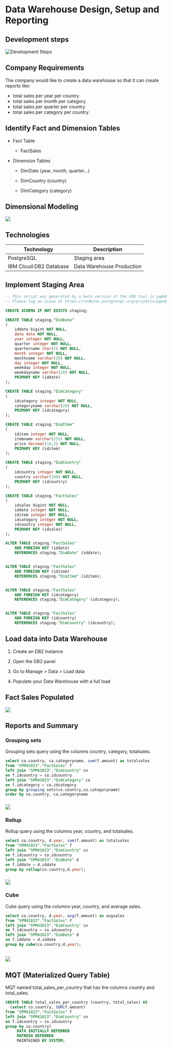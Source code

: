 # Data Warehouse Design, Setup and Reporting

## Development steps

![Development Steps](../imgs/dw_steps.png)

## Company Requirements

The company would like to create a data warehouse so that it can create reports like:

- total sales per year per country
- total sales per month per category
- total sales per quarter per country
- total sales per category per country

## Identify Fact and Dimension Tables

- Fact Table
  
  - FactSales

- Dimension Tables 
  
  - DimDate (year, month, quarter...)
  
  - DimCountry (country)
  
  - DimCategory (category)

## Dimensional Modeling

![](../imgs/dw_modeling.png)

## Technologies

| Technology             | Description               |
| ---------------------- | ------------------------- |
| PostgreSQL             | Staging area              |
| IBM Cloud DB2 Database | Data Warehouse Production |

## Implement Staging Area

```sql
-- This script was generated by a beta version of the ERD tool in pgAdmin 4.
-- Please log an issue at https://redmine.postgresql.org/projects/pgadmin4/issues/new if you find any bugs, including reproduction steps.

CREATE SCHEMA IF NOT EXISTS staging;

CREATE TABLE staging."DimDate"
(
    iddate bigint NOT NULL,
    date date NOT NULL,
    year integer NOT NULL,
    quarter integer NOT NULL,
    quartername char(2) NOT NULL,
    month integer NOT NULL,
    monthname varchar(20) NOT NULL,
    day integer NOT NULL,
    weekday integer NOT NULL,
    weekdayname varchar(20) NOT NULL,
    PRIMARY KEY (iddate)
);

CREATE TABLE staging."DimCategory"
(
    idcategory integer NOT NULL,
    categoryname varchar(20) NOT NULL,
    PRIMARY KEY (idcategory)
);

CREATE TABLE staging."DimItem"
(
    iditem integer NOT NULL,
    itemname varchar(255) NOT NULL,
    price decimal(10,2) NOT NULL,
    PRIMARY KEY (iditem)
);

CREATE TABLE staging."DimCountry"
(
    idcountry integer NOT NULL,
    country varchar(100) NOT NULL,
    PRIMARY KEY (idcountry)
);

CREATE TABLE staging."FactSales"
(
    idsales bigint NOT NULL,
    iddate integer NOT NULL,
    iditem integer NOT NULL,
    idcategory integer NOT NULL,
    idcountry integer NOT NULL,
    PRIMARY KEY (idsales)
);

ALTER TABLE staging."FactSales"
    ADD FOREIGN KEY (iddate)
    REFERENCES staging."DimDate" (iddate);


ALTER TABLE staging."FactSales"
    ADD FOREIGN KEY (iditem)
    REFERENCES staging."DimItem" (iditem);


ALTER TABLE staging."FactSales"
    ADD FOREIGN KEY (idcategory)
    REFERENCES staging."DimCategory" (idcategory);


ALTER TABLE staging."FactSales"
    ADD FOREIGN KEY (idcountry)
    REFERENCES staging."DimCountry" (idcountry);
```

## Load data into Data Warehouse

1. Create an DB2 instance

2. Open the DB2 panel

3. Go to Manage > Data > Load  data

4. Populate your Data Warehouse with a full load

## Fact Sales Populated

![](../imgs/factsales.png) 

## Reports and Summary

### Grouping sets

Grouping sets query using the columns country, category, totalsales.

```sql
select co.country, ca.categoryname, sum(f.amount) as totalsales
from "SPM41023"."FactSales" f
left join "SPM41023"."DimCountry" co
on f.idcountry = co.idcountry
left join "SPM41023"."DimCategory" ca
on f.idcategory = ca.idcategory
group by grouping sets(co.country,ca.categoryname)
order by co.country, ca.categoryname
```

### ![](../imgs/13-groupingsets.png)

### Rollup

Rollup query using the columns year, country, and totalsales.

```sql
select co.country, d.year, sum(f.amount) as totalsales
from "SPM41023"."FactSales" f
left join "SPM41023"."DimCountry" co
on f.idcountry = co.idcountry
left join "SPM41023"."DimDate" d
on f.iddate = d.iddate
group by rollup(co.country,d.year);
```

### ![](../imgs/14-rollup.png)

### Cube

Cube query using the columns year, country, and average sales.

```sql
select co.country, d.year, avg(f.amount) as avgsales
from "SPM41023"."FactSales" f
left join "SPM41023"."DimCountry" co
on f.idcountry = co.idcountry
left join "SPM41023"."DimDate" d
on f.iddate = d.iddate
group by cube(co.country,d.year);
```

## ![](../imgs/15-cube.png)

## MQT (Materialized Query Table)

MQT named total_sales_per_country that has the columns country and total_sales.

```sql
CREATE TABLE total_sales_per_country (country, total_sales) AS
  (select co.country, SUM(f.amount)
from "SPM41023"."FactSales" f
left join "SPM41023"."DimCountry" co
on f.idcountry = co.idcountry
group by co.country)
     DATA INITIALLY DEFERRED
     REFRESH DEFERRED
     MAINTAINED BY SYSTEM;
```

